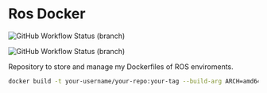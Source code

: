 # Ros Docker

![GitHub Workflow Status (branch)](https://img.shields.io/github/workflow/status/mjpc13/ros-docker/build%20base%20image/main?color=blue&label=base&style=for-the-badge)

![GitHub Workflow Status (branch)](https://img.shields.io/github/workflow/status/mjpc13/ros-docker/build%20base%20image/core?color=blue&label=core&style=for-the-badge)

Repository to store and manage my Dockerfiles of ROS enviroments.

```bash
docker build -t your-username/your-repo:your-tag --build-arg ARCH=amd64/ .
```

